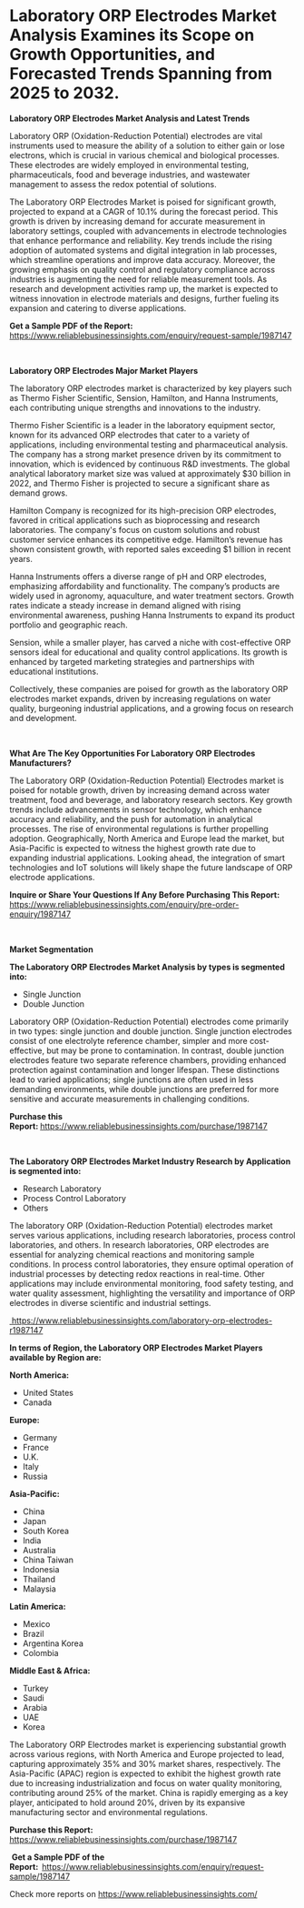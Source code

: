 <p><h1>Laboratory ORP Electrodes Market Analysis Examines its Scope on Growth Opportunities, and Forecasted Trends Spanning from 2025 to 2032.</h1></p><p><strong>Laboratory ORP Electrodes Market Analysis and Latest Trends</strong></p>
<p><p>Laboratory ORP (Oxidation-Reduction Potential) electrodes are vital instruments used to measure the ability of a solution to either gain or lose electrons, which is crucial in various chemical and biological processes. These electrodes are widely employed in environmental testing, pharmaceuticals, food and beverage industries, and wastewater management to assess the redox potential of solutions.</p><p>The Laboratory ORP Electrodes Market is poised for significant growth, projected to expand at a CAGR of 10.1% during the forecast period. This growth is driven by increasing demand for accurate measurement in laboratory settings, coupled with advancements in electrode technologies that enhance performance and reliability. Key trends include the rising adoption of automated systems and digital integration in lab processes, which streamline operations and improve data accuracy. Moreover, the growing emphasis on quality control and regulatory compliance across industries is augmenting the need for reliable measurement tools. As research and development activities ramp up, the market is expected to witness innovation in electrode materials and designs, further fueling its expansion and catering to diverse applications.</p></p>
<p><strong>Get a Sample PDF of the Report:&nbsp;</strong> <a href="https://www.reliablebusinessinsights.com/enquiry/request-sample/1987147?utm_campaign=2220&utm_medium=2&utm_source=Github&utm_content=ia&utm_term=13022025&utm_id=laboratory-orp-electrodes">https://www.reliablebusinessinsights.com/enquiry/request-sample/1987147</a></p>
<p>&nbsp;</p>
<p><strong>Laboratory ORP Electrodes Major Market Players</strong></p>
<p><p>The laboratory ORP electrodes market is characterized by key players such as Thermo Fisher Scientific, Sension, Hamilton, and Hanna Instruments, each contributing unique strengths and innovations to the industry.</p><p>Thermo Fisher Scientific is a leader in the laboratory equipment sector, known for its advanced ORP electrodes that cater to a variety of applications, including environmental testing and pharmaceutical analysis. The company has a strong market presence driven by its commitment to innovation, which is evidenced by continuous R&D investments. The global analytical laboratory market size was valued at approximately $30 billion in 2022, and Thermo Fisher is projected to secure a significant share as demand grows.</p><p>Hamilton Company is recognized for its high-precision ORP electrodes, favored in critical applications such as bioprocessing and research laboratories. The company's focus on custom solutions and robust customer service enhances its competitive edge. Hamilton’s revenue has shown consistent growth, with reported sales exceeding $1 billion in recent years.</p><p>Hanna Instruments offers a diverse range of pH and ORP electrodes, emphasizing affordability and functionality. The company’s products are widely used in agronomy, aquaculture, and water treatment sectors. Growth rates indicate a steady increase in demand aligned with rising environmental awareness, pushing Hanna Instruments to expand its product portfolio and geographic reach.</p><p>Sension, while a smaller player, has carved a niche with cost-effective ORP sensors ideal for educational and quality control applications. Its growth is enhanced by targeted marketing strategies and partnerships with educational institutions.</p><p>Collectively, these companies are poised for growth as the laboratory ORP electrodes market expands, driven by increasing regulations on water quality, burgeoning industrial applications, and a growing focus on research and development.</p></p>
<p>&nbsp;</p>
<p><strong>What Are The Key Opportunities For Laboratory ORP Electrodes Manufacturers?</strong></p>
<p><p>The Laboratory ORP (Oxidation-Reduction Potential) Electrodes market is poised for notable growth, driven by increasing demand across water treatment, food and beverage, and laboratory research sectors. Key growth trends include advancements in sensor technology, which enhance accuracy and reliability, and the push for automation in analytical processes. The rise of environmental regulations is further propelling adoption. Geographically, North America and Europe lead the market, but Asia-Pacific is expected to witness the highest growth rate due to expanding industrial applications. Looking ahead, the integration of smart technologies and IoT solutions will likely shape the future landscape of ORP electrode applications.</p></p>
<p><strong>Inquire or Share Your Questions If Any Before Purchasing This Report:</strong> <a href="https://www.reliablebusinessinsights.com/enquiry/pre-order-enquiry/1987147?utm_campaign=2220&utm_medium=2&utm_source=Github&utm_content=ia&utm_term=13022025&utm_id=laboratory-orp-electrodes">https://www.reliablebusinessinsights.com/enquiry/pre-order-enquiry/1987147</a></p>
<p>&nbsp;</p>
<p><strong>Market Segmentation</strong></p>
<p><strong>The Laboratory ORP Electrodes Market Analysis by types is segmented into:</strong></p>
<p><ul><li>Single Junction</li><li>Double Junction</li></ul></p>
<p><p>Laboratory ORP (Oxidation-Reduction Potential) electrodes come primarily in two types: single junction and double junction. Single junction electrodes consist of one electrolyte reference chamber, simpler and more cost-effective, but may be prone to contamination. In contrast, double junction electrodes feature two separate reference chambers, providing enhanced protection against contamination and longer lifespan. These distinctions lead to varied applications; single junctions are often used in less demanding environments, while double junctions are preferred for more sensitive and accurate measurements in challenging conditions.</p></p>
<p><strong>Purchase this Report:&nbsp;</strong><a href="https://www.reliablebusinessinsights.com/purchase/1987147?utm_campaign=2220&utm_medium=2&utm_source=Github&utm_content=ia&utm_term=13022025&utm_id=laboratory-orp-electrodes">https://www.reliablebusinessinsights.com/purchase/1987147</a></p>
<p>&nbsp;</p>
<p><strong>The Laboratory ORP Electrodes Market Industry Research by Application is segmented into:</strong></p>
<p><ul><li>Research Laboratory</li><li>Process Control Laboratory</li><li>Others</li></ul></p>
<p><p>The laboratory ORP (Oxidation-Reduction Potential) electrodes market serves various applications, including research laboratories, process control laboratories, and others. In research laboratories, ORP electrodes are essential for analyzing chemical reactions and monitoring sample conditions. In process control laboratories, they ensure optimal operation of industrial processes by detecting redox reactions in real-time. Other applications may include environmental monitoring, food safety testing, and water quality assessment, highlighting the versatility and importance of ORP electrodes in diverse scientific and industrial settings.</p></p>
<p><a href="https://www.reliablebusinessinsights.com/laboratory-orp-electrodes-r1987147?utm_campaign=2220&utm_medium=2&utm_source=Github&utm_content=ia&utm_term=13022025&utm_id=laboratory-orp-electrodes">&nbsp;https://www.reliablebusinessinsights.com/laboratory-orp-electrodes-r1987147</a></p>
<p><strong>In terms of Region, the Laboratory ORP Electrodes Market Players available by Region are:</strong></p>
<p>
    <p> <strong> North America: </strong>
        <ul>
            <li>United States</li>
            <li>Canada</li>
        </ul>
        </p> 
    <p> <strong> Europe: </strong>
        <ul>
            <li>Germany</li>
            <li>France</li>
            <li>U.K.</li>
            <li>Italy</li>
            <li>Russia</li>
        </ul>
        </p> 
    <p> <strong> Asia-Pacific: </strong>
        <ul>
            <li>China</li>
            <li>Japan</li>
            <li>South Korea</li>
            <li>India</li>
            <li>Australia</li>
            <li>China Taiwan</li>
            <li>Indonesia</li>
            <li>Thailand</li>
            <li>Malaysia</li>
        </ul>
        </p> 
    <p> <strong> Latin America: </strong>
        <ul>
            <li>Mexico</li>
            <li>Brazil</li>
            <li>Argentina Korea</li>
            <li>Colombia</li>
        </ul>
        </p> 
    <p> <strong> Middle East & Africa: </strong>
        <ul>
            <li>Turkey</li>
            <li>Saudi</li>
            <li>Arabia</li>
            <li>UAE</li>
            <li>Korea</li>
        </ul>
    </p>
    </p>
<p><p>The Laboratory ORP Electrodes market is experiencing substantial growth across various regions, with North America and Europe projected to lead, capturing approximately 35% and 30% market shares, respectively. The Asia-Pacific (APAC) region is expected to exhibit the highest growth rate due to increasing industrialization and focus on water quality monitoring, contributing around 25% of the market. China is rapidly emerging as a key player, anticipated to hold around 20%, driven by its expansive manufacturing sector and environmental regulations.</p></p>
<p><strong>Purchase this Report: </strong><a href="https://www.reliablebusinessinsights.com/purchase/1987147?utm_campaign=2220&utm_medium=2&utm_source=Github&utm_content=ia&utm_term=13022025&utm_id=laboratory-orp-electrodes">https://www.reliablebusinessinsights.com/purchase/1987147</a></p>
<p>&nbsp;<strong>Get a Sample PDF of the Report:&nbsp;&nbsp;</strong><a href="https://www.reliablebusinessinsights.com/enquiry/request-sample/1987147?utm_campaign=2220&utm_medium=2&utm_source=Github&utm_content=ia&utm_term=13022025&utm_id=laboratory-orp-electrodes">https://www.reliablebusinessinsights.com/enquiry/request-sample/1987147</a></p>
<p><strong></strong></p>
<p>Check more reports on <a href="https://www.reliablebusinessinsights.com/?utm_campaign=2220&utm_medium=2&utm_source=Github&utm_content=ia&utm_term=13022025&utm_id=laboratory-orp-electrodes">https://www.reliablebusinessinsights.com/</a></p>